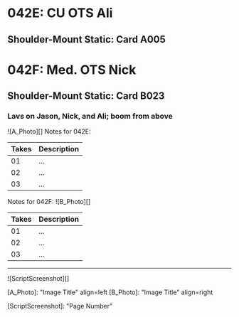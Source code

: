 # 042E: CU OTS Ali
## Shoulder-Mount Static: Card A005

# 042F: Med. OTS Nick
## Shoulder-Mount Static: Card B023

### Lavs on Jason, Nick, and Ali; boom from above

![A_Photo][]
Notes for 042E: 

| Takes | Description |
|:---|:----|
| 01 | ... |
| 02 | ... |
| 03 | ... |

Notes for 042F: 
![B_Photo][]

| Takes | Description |
|:---|:----|
| 01 | ... |
| 02 | ... |
| 03 | ... |

----

![ScriptScreenshot][]


[A_Photo]:  "Image Title" align=left
[B_Photo]:  "Image Title" align=right

[ScriptScreenshot]: "Page Number"